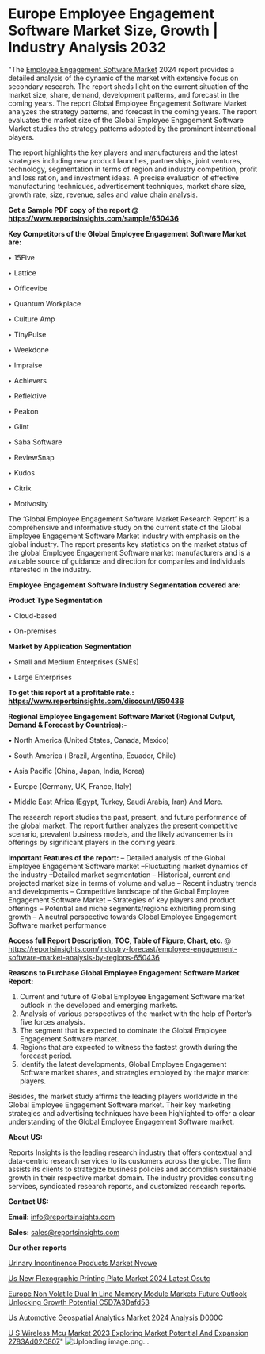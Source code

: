 # Europe Employee Engagement Software Market Size, Growth | Industry Analysis 2032

"The <a href=https://www.reportsinsights.com/sample/650436>Employee Engagement Software Market</a> 2024 report provides a detailed analysis of the dynamic of the market with extensive focus on secondary research. The report sheds light on the current situation of the market size, share, demand, development patterns, and forecast in the coming years. The report Global Employee Engagement Software Market analyzes the strategy patterns, and forecast in the coming years. The report evaluates the market size of the Global Employee Engagement Software Market studies the strategy patterns adopted by the prominent international players.

The report highlights the key players and manufacturers and the latest strategies including new product launches, partnerships, joint ventures, technology, segmentation in terms of region and industry competition, profit and loss ration, and investment ideas. A precise evaluation of effective manufacturing techniques, advertisement techniques, market share size, growth rate, size, revenue, sales and value chain analysis.

<strong>Get a Sample PDF copy of the report @ <a href=https://www.reportsinsights.com/sample/650436 style=color:#0000ff;>https://www.reportsinsights.com/sample/650436</a></strong>

<strong>Key Competitors of the Global Employee Engagement Software Market are:</strong>

‣ 15Five

‣ Lattice

‣ Officevibe

‣ Quantum Workplace

‣ Culture Amp

‣ TinyPulse

‣ Weekdone

‣ Impraise

‣ Achievers

‣ Reflektive

‣ Peakon

‣ Glint

‣ Saba Software

‣ ReviewSnap

‣ Kudos

‣ Citrix

‣ Motivosity

The ‘Global Employee Engagement Software Market Research Report’ is a comprehensive and informative study on the current state of the Global Employee Engagement Software Market industry with emphasis on the global industry. The report presents key statistics on the market status of the global Employee Engagement Software market manufacturers and is a valuable source of guidance and direction for companies and individuals interested in the industry.

<strong>Employee Engagement Software Industry Segmentation covered are:</strong>

<strong>Product Type Segmentation</strong>

‣ Cloud-based

‣ On-premises

<strong>Market by Application Segmentation</strong>

‣ Small and Medium Enterprises (SMEs)

‣ Large Enterprises

<strong>To get this report at a profitable rate.: <a href=https://www.reportsinsights.com/discount/650436 style=color:#0000ff;>https://www.reportsinsights.com/discount/650436</a></strong>

<strong>Regional Employee Engagement Software Market (Regional Output, Demand &amp; Forecast by Countries):-</strong>

• North America (United States, Canada, Mexico)

• South America ( Brazil, Argentina, Ecuador, Chile)

• Asia Pacific (China, Japan, India, Korea)

• Europe (Germany, UK, France, Italy)

• Middle East Africa (Egypt, Turkey, Saudi Arabia, Iran) And More.

The research report studies the past, present, and future performance of the global market. The report further analyzes the present competitive scenario, prevalent business models, and the likely advancements in offerings by significant players in the coming years.

<strong>Important Features of the report:</strong>
– Detailed analysis of the Global Employee Engagement Software market
–Fluctuating market dynamics of the industry
–Detailed market segmentation
– Historical, current and projected market size in terms of volume and value
– Recent industry trends and developments
– Competitive landscape of the Global Employee Engagement Software Market
– Strategies of key players and product offerings
– Potential and niche segments/regions exhibiting promising growth
– A neutral perspective towards Global Employee Engagement Software market performance

<strong>Access full Report Description, TOC, Table of Figure, Chart, etc. </strong>@   <a href=https://reportsinsights.com/industry-forecast/employee-engagement-software-market-analysis-by-regions-650436 style=color:#0000ff;>https://reportsinsights.com/industry-forecast/employee-engagement-software-market-analysis-by-regions-650436</a>

<strong>Reasons to Purchase Global Employee Engagement Software Market Report:</strong>
1. Current and future of Global Employee Engagement Software market outlook in the developed and emerging markets.
2. Analysis of various perspectives of the market with the help of Porter’s five forces analysis.
3. The segment that is expected to dominate the Global Employee Engagement Software market.
4. Regions that are expected to witness the fastest growth during the forecast period.
5. Identify the latest developments, Global Employee Engagement Software market shares, and strategies employed by the major market players.

Besides, the market study affirms the leading players worldwide in the Global Employee Engagement Software market. Their key marketing strategies and advertising techniques have been highlighted to offer a clear understanding of the Global Employee Engagement Software market.

<strong><strong>About US</strong>:</strong>

Reports Insights is the leading research industry that offers contextual and data-centric research services to its customers across the globe. The firm assists its clients to strategize business policies and accomplish sustainable growth in their respective market domain. The industry provides consulting services, syndicated research reports, and customized research reports.

<strong>Contact US:</strong>

<p class=><b>Email:</b> <a href=mailto:info@reportsinsights.com>info@reportsinsights.com</a></p>
<p class=><b>Sales:</b> <a href=mailto:sales@reportsinsights.com>sales@reportsinsights.com</a></p>

<strong>Our other reports</strong>

<a href=https://www.linkedin.com/pulse/urinary-incontinence-products-market-nycwe/>Urinary Incontinence Products Market Nycwe</a>

<a href=https://www.linkedin.com/pulse/us-new-flexographic-printing-plate-market-2024-latest-osutc/>Us New Flexographic Printing Plate Market 2024 Latest Osutc</a>

<a href=https://medium.com/@khalunansh/europe-non-volatile-dual-in-line-memory-module-markets-future-outlook-unlocking-growth-potential-c5d7a3dafd53>Europe Non Volatile Dual In Line Memory Module Markets Future Outlook Unlocking Growth Potential C5D7A3Dafd53</a>

<a href=https://www.linkedin.com/pulse/us-automotive-geospatial-analytics-market-2024-analysis-d000c/>Us Automotive Geospatial Analytics Market 2024 Analysis D000C</a>

<a href=https://medium.com/@aanarkumar6/u-s-wireless-mcu-market-2023-exploring-market-potential-and-expansion-2783ad02c807>U S Wireless Mcu Market 2023 Exploring Market Potential And Expansion 2783Ad02C807</a>"
![Uploading image.png…]()
